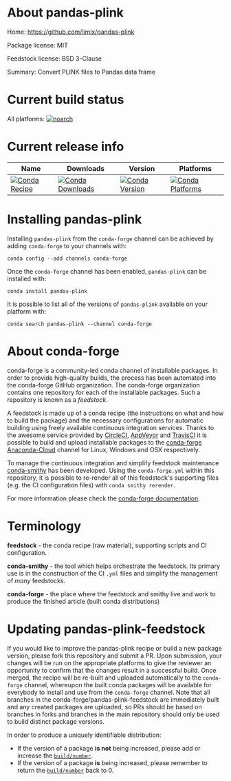 About pandas-plink
==================

Home: https://github.com/limix/pandas-plink

Package license: MIT

Feedstock license: BSD 3-Clause

Summary: Convert PLINK files to Pandas data frame



Current build status
====================

All platforms:
[![noarch](https://img.shields.io/circleci/project/github/conda-forge/pandas-plink-feedstock/master.svg?label=noarch)](https://circleci.com/gh/conda-forge/pandas-plink-feedstock)

Current release info
====================

| Name | Downloads | Version | Platforms |
| --- | --- | --- | --- |
| [![Conda Recipe](https://img.shields.io/badge/recipe-pandas--plink-green.svg)](https://anaconda.org/conda-forge/pandas-plink) | [![Conda Downloads](https://img.shields.io/conda/dn/conda-forge/pandas-plink.svg)](https://anaconda.org/conda-forge/pandas-plink) | [![Conda Version](https://img.shields.io/conda/vn/conda-forge/pandas-plink.svg)](https://anaconda.org/conda-forge/pandas-plink) | [![Conda Platforms](https://img.shields.io/conda/pn/conda-forge/pandas-plink.svg)](https://anaconda.org/conda-forge/pandas-plink) |

Installing pandas-plink
=======================

Installing `pandas-plink` from the `conda-forge` channel can be achieved by adding `conda-forge` to your channels with:

```
conda config --add channels conda-forge
```

Once the `conda-forge` channel has been enabled, `pandas-plink` can be installed with:

```
conda install pandas-plink
```

It is possible to list all of the versions of `pandas-plink` available on your platform with:

```
conda search pandas-plink --channel conda-forge
```


About conda-forge
=================

conda-forge is a community-led conda channel of installable packages.
In order to provide high-quality builds, the process has been automated into the
conda-forge GitHub organization. The conda-forge organization contains one repository
for each of the installable packages. Such a repository is known as a *feedstock*.

A feedstock is made up of a conda recipe (the instructions on what and how to build
the package) and the necessary configurations for automatic building using freely
available continuous integration services. Thanks to the awesome service provided by
[CircleCI](https://circleci.com/), [AppVeyor](http://www.appveyor.com/)
and [TravisCI](https://travis-ci.org/) it is possible to build and upload installable
packages to the [conda-forge](https://anaconda.org/conda-forge)
[Anaconda-Cloud](http://docs.anaconda.org/) channel for Linux, Windows and OSX respectively.

To manage the continuous integration and simplify feedstock maintenance
[conda-smithy](http://github.com/conda-forge/conda-smithy) has been developed.
Using the ``conda-forge.yml`` within this repository, it is possible to re-render all of
this feedstock's supporting files (e.g. the CI configuration files) with ``conda smithy rerender``.

For more information please check the [conda-forge documentation](https://conda-forge.org/docs/).

Terminology
===========

**feedstock** - the conda recipe (raw material), supporting scripts and CI configuration.

**conda-smithy** - the tool which helps orchestrate the feedstock.
                   Its primary use is in the construction of the CI ``.yml`` files
                   and simplify the management of *many* feedstocks.

**conda-forge** - the place where the feedstock and smithy live and work to
                  produce the finished article (built conda distributions)


Updating pandas-plink-feedstock
===============================

If you would like to improve the pandas-plink recipe or build a new
package version, please fork this repository and submit a PR. Upon submission,
your changes will be run on the appropriate platforms to give the reviewer an
opportunity to confirm that the changes result in a successful build. Once
merged, the recipe will be re-built and uploaded automatically to the
`conda-forge` channel, whereupon the built conda packages will be available for
everybody to install and use from the `conda-forge` channel.
Note that all branches in the conda-forge/pandas-plink-feedstock are
immediately built and any created packages are uploaded, so PRs should be based
on branches in forks and branches in the main repository should only be used to
build distinct package versions.

In order to produce a uniquely identifiable distribution:
 * If the version of a package **is not** being increased, please add or increase
   the [``build/number``](http://conda.pydata.org/docs/building/meta-yaml.html#build-number-and-string).
 * If the version of a package **is** being increased, please remember to return
   the [``build/number``](http://conda.pydata.org/docs/building/meta-yaml.html#build-number-and-string)
   back to 0.